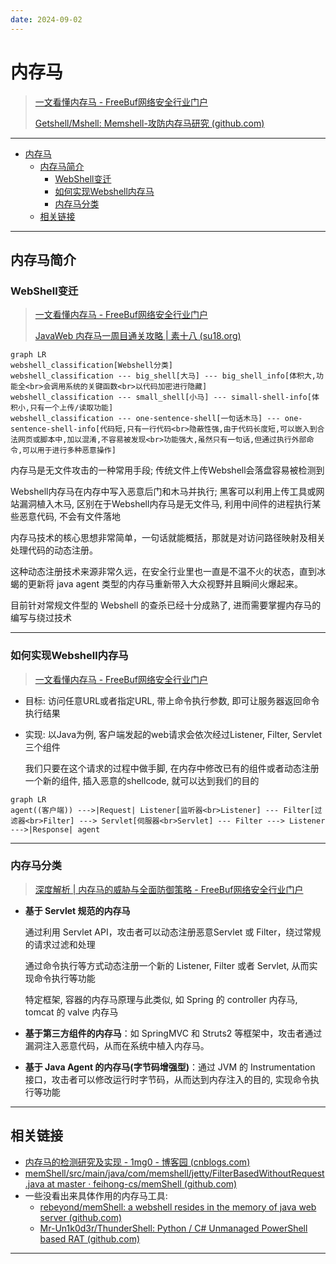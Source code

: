 ```yaml
---
date: 2024-09-02
---
```


# 内存马

> [一文看懂内存马 - FreeBuf网络安全行业门户](https://www.freebuf.com/articles/web/274466.html)
>
> [Getshell/Mshell: Memshell-攻防内存马研究 (github.com)](https://github.com/Getshell/Mshell?tab=readme-ov-file)

---

- [内存马](#内存马)
  - [内存马简介](#内存马简介)
    - [WebShell变迁](#webshell变迁)
    - [如何实现Webshell内存马](#如何实现webshell内存马)
    - [内存马分类](#内存马分类)
  - [相关链接](#相关链接)

---

## 内存马简介

### WebShell变迁

> [一文看懂内存马 - FreeBuf网络安全行业门户](https://www.freebuf.com/articles/web/274466.html)
>
> [JavaWeb 内存马一周目通关攻略 | 素十八 (su18.org)](https://su18.org/post/memory-shell/#前言)

```mermaid
graph LR
webshell_classification[Webshell分类]
webshell_classification --- big_shell[大马] --- big_shell_info[体积大,功能全<br>会调用系统的关键函数<br>以代码加密进行隐藏]
webshell_classification --- small_shell[小马] --- simall-shell-info[体积小,只有一个上传/读取功能]
webshell_classification --- one-sentence-shell[一句话木马] --- one-sentence-shell-info[代码短,只有一行代码<br>隐蔽性强,由于代码长度短,可以嵌入到合法网页或脚本中,加以混淆,不容易被发现<br>功能强大,虽然只有一句话,但通过执行外部命令,可以用于进行多种恶意操作]
```

内存马是无文件攻击的一种常用手段; 传统文件上传Webshell会落盘容易被检测到

Webshell内存马在内存中写入恶意后门和木马并执行; 黑客可以利用上传工具或网站漏洞植入木马, 区别在于Webshell内存马是无文件马, 利用中间件的进程执行某些恶意代码, 不会有文件落地

内存马技术的核心思想非常简单，一句话就能概括，那就是对访问路径映射及相关处理代码的动态注册。

这种动态注册技术来源非常久远，在安全行业里也一直是不温不火的状态，直到冰蝎的更新将 java agent 类型的内存马重新带入大众视野并且瞬间火爆起来。

目前针对常规文件型的 Webshell 的查杀已经十分成熟了, 进而需要掌握内存马的编写与绕过技术

---

### 如何实现Webshell内存马

> [一文看懂内存马 - FreeBuf网络安全行业门户](https://www.freebuf.com/articles/web/274466.html)

- 目标: 访问任意URL或者指定URL, 带上命令执行参数, 即可让服务器返回命令执行结果

- 实现: 以Java为例, 客户端发起的web请求会依次经过Listener, Filter, Servlet三个组件

  我们只要在这个请求的过程中做手脚, 在内存中修改已有的组件或者动态注册一个新的组件, 插入恶意的shellcode, 就可以达到我们的目的

```mermaid
graph LR
agent((客户端)) --->|Request| Listener[监听器<br>Listener] --- Filter[过滤器<br>Filter] ---> Servlet[伺服器<br>Servlet] --- Filter ---> Listener --->|Response| agent
```

---

### 内存马分类

> [深度解析 | 内存马的威胁与全面防御策略 - FreeBuf网络安全行业门户](https://www.freebuf.com/articles/web/409048.html)

- **基于 Servlet 规范的内存马**

  通过利用 Servlet API，攻击者可以动态注册恶意Servlet 或 Filter，绕过常规的请求过滤和处理

  通过命令执行等方式动态注册一个新的 Listener, Filter 或者 Servlet, 从而实现命令执行等功能

  特定框架, 容器的内存马原理与此类似, 如 Spring 的 controller 内存马, tomcat 的 valve 内存马

- **基于第三方组件的内存马**：如 SpringMVC 和 Struts2 等框架中，攻击者通过漏洞注入恶意代码，从而在系统中植入内存马。

- **基于 Java Agent 的内存马(字节码增强型)**：通过 JVM 的 Instrumentation 接口，攻击者可以修改运行时字节码，从而达到内存注入的目的, 实现命令执行等功能

---

## 相关链接

- [内存马的检测研究及实现 - 1mg0 - 博客园 (cnblogs.com)](https://www.cnblogs.com/lmg0/p/17994096)
- [memShell/src/main/java/com/memshell/jetty/FilterBasedWithoutRequest.java at master · feihong-cs/memShell (github.com)](https://github.com/feihong-cs/memShell/blob/master/src/main/java/com/memshell/jetty/FilterBasedWithoutRequest.java)
- 一些没看出来具体作用的内存马工具:
  - [rebeyond/memShell: a webshell resides in the memory of java web server (github.com)](https://github.com/rebeyond/memShell)
  - [Mr-Un1k0d3r/ThunderShell: Python / C# Unmanaged PowerShell based RAT (github.com)](https://github.com/Mr-Un1k0d3r/ThunderShell)

---





















































